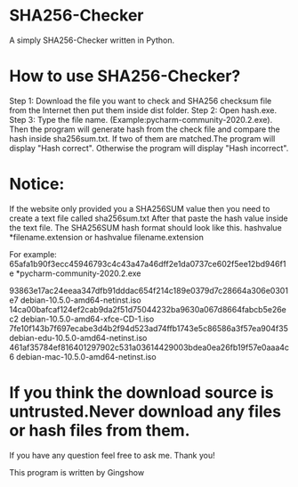 # SHA256-Checker
A simply SHA256-Checker written in Python.

# How to use SHA256-Checker?
Step 1: Download the file you want to check and SHA256 checksum file from the Internet then put them inside dist folder.
Step 2: Open hash.exe.
Step 3: Type the file name.
(Example:pycharm-community-2020.2.exe). 
Then the program will generate hash from the check file and compare the hash inside sha256sum.txt.
If two of them are matched.The program will display "Hash correct".
Otherwise the program will display "Hash incorrect".

# Notice:
If the website only provided you a SHA256SUM value then you need to create a text file called sha256sum.txt
After that paste the hash value inside the text file.
The SHA256SUM hash format should look like this.
hashvalue *filename.extension
or
hashvalue filename.extension

For example:
65afa1b90f3ecc45946793c4c43a47a46dff2e1da0737ce602f5ee12bd946f1e *pycharm-community-2020.2.exe

93863e17ac24eeaa347dfb91dddac654f214c189e0379d7c28664a306e0301e7  debian-10.5.0-amd64-netinst.iso
14ca00bafcaf124ef2cab9da2f51d75044232ba9630a067d8664fabcb5e26ec2  debian-10.5.0-amd64-xfce-CD-1.iso
7fe10f143b7f697ecabe3d4b2f94d523ad74ffb1743e5c86586a3f57ea904f35  debian-edu-10.5.0-amd64-netinst.iso
461af35784ef816401297902c531a03614429003bdea0ea26fb19f57e0aaa4c6  debian-mac-10.5.0-amd64-netinst.iso

# If you think the download source is untrusted.Never download any files or hash files from them. 

If you have any question feel free to ask me. Thank you!

This program is written by Gingshow



